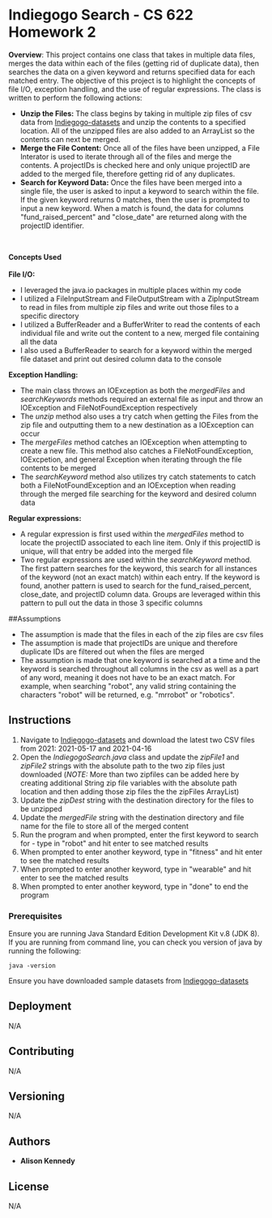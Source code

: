 # Indiegogo Search - CS 622 Homework 2

**Overview**: This project contains one class that takes in multiple data files, merges the data within each of the files (getting rid of duplicate data), then searches the data on a given keyword and returns specified data for each matched entry. The objective of this project is to highlight the concepts of file I/O, exception handling, and the use of regular expressions. The class is written to perform the following actions: 
* **Unzip the Files:** The class begins by taking in multiple zip files of csv data from [Indiegogo-datasets](https://webrobots.io/indiegogo-dataset) and unzip the contents to a specified location. All of the unzipped files are also added to an ArrayList so the contents can next be merged.
* **Merge the File Content:** Once all of the files have been unzipped, a File Interator is used to iterate through all of the files and merge the contents. A projectIDs is checked here and only unique projectID are added to the merged file, therefore getting rid of any duplicates.
* **Search for Keyword Data:** Once the files have been merged into a single file, the user is asked to input a keyword to search within the file. If the given keyword returns 0 matches, then the user is prompted to input a new keyword. When a match is found, the data for columns "fund_raised_percent" and "close_date" are returned along with the projectID identifier.
<br />

**Concepts Used**
<br />
<br />
**File I/O:**
* I leveraged the java.io packages in multiple places within my code 
* I utilized a FileInputStream and FileOutputStream with a ZipInputStream to read in files from multiple zip files and write out those files to a specific directory 
* I utilized a BufferReader and a BufferWriter to read the contents of each individual file and write out the content to a new, merged file containing all the data 
* I also used a BufferReader to search for a keyword within the merged file dataset and print out desired column data to the console 

**Exception Handling:**
* The main class throws an IOException as both the *mergedFiles* and *searchKeywords* methods required an external file as input and throw an IOException and FileNotFoundException respectively
* The *unzip* method also uses a try catch when getting the Files from the zip file and outputting them to a new destination as a IOException can occur 
* The *mergeFiles* method catches an IOException when attempting to create a new file. This method also catches a FileNotFoundException, IOExcpetion, and general Exception when iterating through the file contents to be merged
* The *searchKeyword* method also utilizes try catch statements to catch both a FileNotFoundException and an IOException when reading through the merged file searching for the keyword and desired column data

**Regular expressions:**
* A regular expression is first used within the *mergedFiles* method to locate the projectID associated to each line item. Only if this projectID is unique, will that entry be added into the merged file
* Two regular expressions are used within the *searchKeyword* method. The first pattern searches for the keyword, this search for all instances of the keyword (not an exact match) within each entry. If the keyword is found, another pattern is used to search for the fund_raised_percent, close_date, and projectID column data. Groups are leveraged within this pattern to pull out the data in those 3 specific columns

##Assumptions
* The assumption is made that the files in each of the zip files are csv files 
* The assumption is made that projectIDs are unique and therefore duplicate IDs are filtered out when the files are merged 
* The assumption is made that one keyword is searched at a time and the keyword is searched throughout all columns in the csv as well as a part of any word, meaning it does not have to be an exact match. For example, when searching "robot", any valid string containing the characters "robot" will be returned, e.g. "mrrobot" or "robotics". 


## Instructions 

1. Navigate to [Indiegogo-datasets](https://webrobots.io/indiegogo-dataset) and download the latest two CSV files from 2021: 2021-05-17 and 2021-04-16
2. Open the *IndiegogoSearch.java* class and update the *zipFile1* and *zipFile2* strings with the absolute path to the two zip files just downloaded (*NOTE:* More than two zipfiles can be added here by creating additional String zip file variables with the absolute path location and then adding those zip files the the zipFiles ArrayList)
3. Update the *zipDest*  string with the destination directory for the files to be unzipped 
4. Update the *mergedFile* string with the destination directory and file name for the file to store all of the merged content 
5. Run the program and when prompted, enter the first keyword to search for - type in "robot" and hit enter to see matched results 
6. When prompted to enter another keyword, type in "fitness" and hit enter to see the matched results
7. When prompted to enter another keyword, type in "wearable" and hit enter to see the matched results 
8. When prompted to enter another keyword, type in "done" to end the program 

### Prerequisites

Ensure you are running Java Standard Edition Development Kit v.8 (JDK 8). If you are running from command line, you can check you version of java by running the following:

```
java -version 
```

Ensure you have downloaded sample datasets from [Indiegogo-datasets](https://webrobots.io/indiegogo-dataset)

## Deployment

N/A

## Contributing

N/A

## Versioning

N/A

## Authors

* **Alison Kennedy** 


## License


N/A


